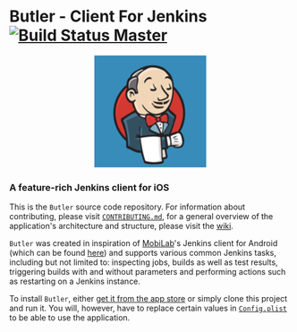 # Butler - Client For Jenkins [![Build Status Master](https://travis-ci.org/mobilabsolutions/jenkins-ios.svg?branch=master)](https://travis-ci.org/mobilabsolutions/jenkins-ios)

<p align="center">
  <img src="images/icon.png" width=200>
</p>

### A feature-rich Jenkins client for iOS

This is the `Butler` source code repository. For information about contributing, please visit [`CONTRIBUTING.md`](CONTRIBUTING.md), for a general overview of the application's architecture and structure, please visit the [wiki](https://github.com/mobilabsolutions/jenkins-ios/wiki).

`Butler` was created in inspiration of [MobiLab](www.mobilabsolutions.com)'s Jenkins client for Android (which can be found [here](https://play.google.com/store/apps/details?id=com.mobilabsolutions.jenkins.app)) and supports various common Jenkins tasks, including but not limited to: inspecting jobs, builds as well as test results, triggering builds with and without parameters and performing actions such as restarting on a Jenkins instance.

To install `Butler`, either [get it from the app store](https://itunes.apple.com/app/butler-client-for-jenkins/id1196866502) or simply clone this project and run it. You will, however, have to replace certain values in [`Config.plist`](JenkinsiOS/Other/Resources/Config.plist) to be able to use the application.    
